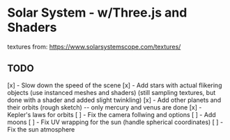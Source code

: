 # Solar System - w/Three.js and Shaders

  textures from: https://www.solarsystemscope.com/textures/

## TODO

[x] - Slow down the speed of the scene
[x] - Add stars with actual flikering objects (use instanced meshes and shaders) (still sampling textures, but done with a shader and added slight twinkling)
[x] - Add other planets and their orbits (rough sketch) -- only mercury and venus are done
[x] - Kepler's laws for orbits
[ ] - Fix the camera follwing and options
[ ] - Add moons
[ ] - Fix UV wrapping for the sun (handle spherical coordinates) 
[ ] - Fix the sun atmosphere

